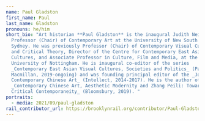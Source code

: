 ```yaml
---
name: Paul Gladston
first_name: Paul
last_name: Gladston
pronouns: he/him
short_bio: "Art historian **Paul Gladston** is the inaugural Judith Neilson
  Professor (Chair) of Contemporary Art at the University of New South Wales,
  Sydney. He was previously Professor (Chair) of Contemporary Visual Cultures
  and Critical Theory, Director of the Centre for Contemporary East Asian Visual
  Cultures, and Associate Professor in Culture, Film and Media, at the
  University of Nottingham. He is inaugural co-editor of the series
  _Contemporary East Asian Visual Cultures, Societies and Politics_ (Palgrave
  Macmillan, 2019-ongoing) and was founding principal editor of the _Journal of
  Contemporary Chinese Art_ (Intellect, 2014-2017). He is the author of
  _Contemporary Chinese Art, Aesthetic Modernity and Zhang Peili: Towards a
  Critical Contemporaneity_ (Bloomsbury, 2019). "
portraits:
  - media: 2021/09/paul-gladston
rail_contributor_url: https://brooklynrail.org/contributor/Paul-Gladston
---
```

